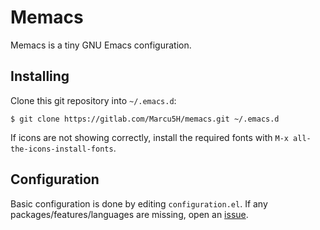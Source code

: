 # Memacs

Memacs is a tiny GNU Emacs configuration.

## Installing

Clone this git repository into `~/.emacs.d`:
```console
$ git clone https://gitlab.com/Marcu5H/memacs.git ~/.emacs.d
```

If icons are not showing correctly, install the required fonts with `M-x all-the-icons-install-fonts`.

## Configuration

Basic configuration is done by editing `configuration.el`.
If any packages/features/languages are missing, open an
[issue](https://gitlab.com/Marcu5H/memacs/-/issues/new).

